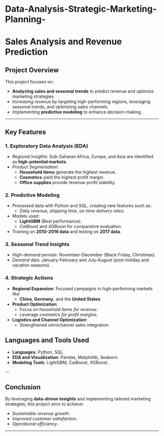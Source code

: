 # Data-Analysis-Strategic-Marketing-Planning-

# **Sales Analysis and Revenue Prediction**

## **Project Overview**
This project focuses on:
- **Analyzing sales and seasonal trends** to predict revenue and optimize marketing strategies.
- *Increasing revenue* by targeting high-performing regions, leveraging seasonal trends, and optimizing sales channels.
- Implementing **predictive modeling** to enhance decision-making.

---

## **Key Features**
### **1. Exploratory Data Analysis (EDA)**
- *Regional Insights*: Sub-Saharan Africa, Europe, and Asia are identified as **high-potential markets**.
- *Product Segmentation*: 
  - **Household items** generate the highest revenue.
  - **Cosmetics** yield the highest profit margin.
  - **Office supplies** provide revenue-profit stability.

### **2. Predictive Modeling**
- Processed data with Python and SQL, creating new features such as:
  - *Daily revenue, shipping time, on-time delivery rates*.
- Models used:
  - **LightGBM** (Best performance).
  - *CatBoost* and *XGBoost* for comparative evaluation.
- Training on **2010-2016 data** and testing on **2017 data**.

### **3. Seasonal Trend Insights**
- *High-demand periods*: November-December (Black Friday, Christmas).
- *Demand dips*: January-February and July-August (post-holiday and vacation seasons).

### **4. Strategic Actions**
- **Regional Expansion**: Focused campaigns in high-performing markets like:
  - **China**, **Germany**, and the **United States**.
- **Product Optimization**:
  - Focus on *household items for revenue*.
  - Leverage *cosmetics for profit margins*.
- **Logistics and Channel Optimization**:
  - Strengthened omnichannel sales integration.

## **Languages and Tools Used**
- **Languages**: Python, SQL.
- **EDA and Visualization**: Pandas, Matplotlib, Seaborn.
- **Modeling Tools**: LightGBM, CatBoost, XGBoost.

--

## **Conclusion**
By leveraging **data-driven insights** and implementing tailored marketing strategies, this project aims to achieve:
- *Sustainable revenue growth*.
- *Improved customer satisfaction*.
- *Operational efficiency*.

---
